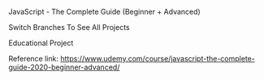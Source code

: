 JavaScript - The Complete Guide (Beginner + Advanced)

Switch Branches To See All Projects

Educational Project

Reference link: https://www.udemy.com/course/javascript-the-complete-guide-2020-beginner-advanced/